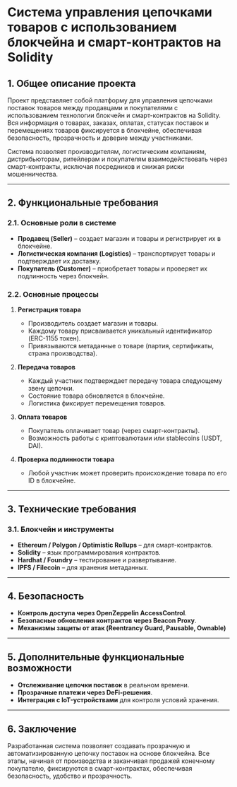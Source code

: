 # Система управления цепочками товаров с использованием блокчейна и смарт-контрактов на Solidity

## 1. Общее описание проекта
Проект представляет собой платформу для управления цепочками поставок товаров между продавцами и покупателями с использованием технологии блокчейн и смарт-контрактов на Solidity. Вся информация о товарах, заказах, оплатах, статусах поставок и перемещениях товаров фиксируется в блокчейне, обеспечивая безопасность, прозрачность и доверие между участниками.

Система позволяет производителям, логистическим компаниям, дистрибьюторам, ритейлерам и покупателям взаимодействовать через смарт-контракты, исключая посредников и снижая риски мошенничества.

---

## 2. Функциональные требования

### 2.1. Основные роли в системе
- **Продавец (Seller)** – создает магазин и товары и регистрирует их в блокчейне.
- **Логистическая компания (Logistics)** – транспортирует товары и подтверждает их доставку.
- **Покупатель (Customer)** – приобретает товары и проверяет их подлинность через блокчейн.

### 2.2. Основные процессы
1. **Регистрация товара**
   - Производитель создает магазин и товары.
   - Каждому товару присваивается уникальный идентификатор (ERC-1155 токен).
   - Привязываются метаданные о товаре (партия, сертификаты, страна производства).

2. **Передача товаров**
   - Каждый участник подтверждает передачу товара следующему звену цепочки.
   - Состояние товара обновляется в блокчейне.
   - Логистика фиксирует перемещения товаров.

3. **Оплата товаров**
   - Покупатель оплачивает товар (через смарт-контракты).
   - Возможность работы с криптовалютами или stablecoins (USDT, DAI).

4. **Проверка подлинности товара**
   - Любой участник может проверить происхождение товара по его ID в блокчейне.

---

## 3. Технические требования

### 3.1. Блокчейн и инструменты
- **Ethereum / Polygon / Optimistic Rollups** – для смарт-контрактов.
- **Solidity** – язык программирования контрактов.
- **Hardhat / Foundry** – тестирование и развертывание.
- **IPFS / Filecoin** – для хранения метаданных.

---

## 4. Безопасность
- **Контроль доступа через OpenZeppelin AccessControl**.
- **Безопасные обновления контрактов через Beacon Proxy**.
- **Механизмы защиты от атак (Reentrancy Guard, Pausable, Ownable)**

---

## 5. Дополнительные функциональные возможности
- **Отслеживание цепочки поставок** в реальном времени.
- **Прозрачные платежи через DeFi-решения**.
- **Интеграция с IoT-устройствами** для контроля условий хранения.

---

## 6. Заключение
Разработанная система позволяет создавать прозрачную и автоматизированную цепочку поставок на основе блокчейна. Все этапы, начиная от производства и заканчивая продажей конечному покупателю, фиксируются в смарт-контрактах, обеспечивая безопасность, удобство и прозрачность.
